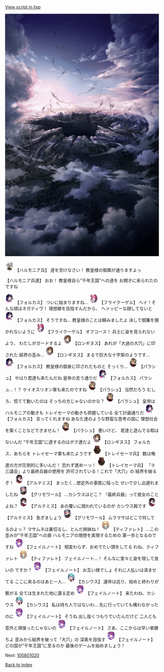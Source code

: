 [View script in lisp](../scripts/100801010.txt)

![101_hole.png](../images/backgrounds/101_hole.png)

<img src="../images/units/3810001.png" alt="3810001.png" height="34"/>
【ハルモニア兵】
道を空けなさい！
教皇様の御輿が通りますよっ

【ハルモニア兵達】
おお！
教皇様自ら“千年王国”への道を
お開きに来られたのですね

<img src="../images/units/3301811.png" alt="3301811.png" height="34"/>
【フォルカス】
ついに始まりますね…

<img src="../images/units/3500211.png" alt="3500211.png" height="34"/>
【フライクーゲル】
ヘイ！そんな顔はネガティヴ！
理想郷を目指すんだから、
ヘァッピーな顔してないと

<img src="../images/units/3301811.png" alt="3301811.png" height="34"/>
【フォルカス】
そうですね…
教皇様のことは頼みましたよ
決して御簾を覗かれないように

<img src="../images/units/3500211.png" alt="3500211.png" height="34"/>
【フライクーゲル】
オフコース！
兵士に姿を見られないよう、
わたしがガードするよ

<img src="../images/units/3300111.png" alt="3300111.png" height="34"/>
【ロンギヌス】
あれが「大過の大穴」に印された
結界の歪み…

<img src="../images/units/3300111.png" alt="3300111.png" height="34"/>
【ロンギヌス】
まるで巨大な十字架のようです…

<img src="../images/units/3301811.png" alt="3301811.png" height="34"/>
【フォルカス】
教皇様の御身に印されたものと
そっくり…

<img src="../images/units/3200411.png" alt="3200411.png" height="34"/>
【パラシュ】
やはり君達も来たんだね
皇帝の言う通りだ

<img src="../images/units/3301811.png" alt="3301811.png" height="34"/>
【フォルカス】
パラシュ…！？
ケイオスリオン軍も来たのですね

<img src="../images/units/3200411.png" alt="3200411.png" height="34"/>
【パラシュ】
当然だろう
むしろ、慌てて動いたのは
そっちの方じゃないのかな？

<img src="../images/units/3200411.png" alt="3200411.png" height="34"/>
【パラシュ】
皇帝はハルモニアの動きも
トレイセーマの動きも把握している
全て計画通りだ

<img src="../images/units/3301811.png" alt="3301811.png" height="34"/>
【フォルカス】
言ってくれますね
あなた達のような野蛮な思考の国に
理想社会を築くことなどできません！

<img src="../images/units/3200411.png" alt="3200411.png" height="34"/>
【パラシュ】
悪いけど、
君達と遊んでる暇はないんだ
“千年王国”に達するのはボク達だよ

<img src="../images/units/3300111.png" alt="3300111.png" height="34"/>
【ロンギヌス】
フォルカス、あちらを
トレイセーマ軍も来たようです

<img src="../images/units/3830001.png" alt="3830001.png" height="34"/>
【トレイセーマ兵】
数は俺達の方が圧倒的に多いんだ！
恐れず進めーっ！

<img src="../images/units/3830001.png" alt="3830001.png" height="34"/>
【トレイセーマ兵】
「十三議会」より最終兵器の使用を
許可されている！これで「大穴」の
結界を破るぞ！

<img src="../images/units/3400111.png" alt="3400111.png" height="34"/>
【アルテミス】
まったく…想定外の事態に陥った
せいで少し出遅れましたね

<img src="../images/units/3501711.png" alt="3501711.png" height="34"/>
【グリモワール】
…カシウスはどこ？
『最終兵器』って彼女のことよね？

<img src="../images/units/3400111.png" alt="3400111.png" height="34"/>
【アルテミス】
あの覆いに囲われているのが
カシウス殿です

<img src="../images/units/3400111.png" alt="3400111.png" height="34"/>
【アルテミス】
急ぎましょう

<img src="../images/units/3501711.png" alt="3501711.png" height="34"/>
【グリモワール】
ムラマサはどこで何してるのよっ？
マサムネは裏切るし、とんだ姉妹ね！

<img src="../images/units/3503211.png" alt="3503211.png" height="34"/>
【ティファレト】
…この歪みが“千年王国”への扉
ハルモニアの理想を実現するための
第一歩となるのですね

<img src="../images/units/3401911.png" alt="3401911.png" height="34"/>
【フェイルノート】
相変わらず、おめでたい頭をしてる
わね、ティファレト

<img src="../images/units/3503211.png" alt="3503211.png" height="34"/>
【ティファレト】
フェイルノート…！
そんなに堂々と姿を現して良いの
ですか？

<img src="../images/units/3401911.png" alt="3401911.png" height="34"/>
【フェイルノート】
お互い様でしょ
それに人払いは済ませてる
ここに来るのはあと一人…

<img src="../images/units/3303111.png" alt="3303111.png" height="34"/>
【カシウス】
運命は巡り、始めと終わりが繋がる
全ては生まれた地に還る定め

<img src="../images/units/3401911.png" alt="3401911.png" height="34"/>
【フェイルノート】
来たわね、カシウス

<img src="../images/units/3303111.png" alt="3303111.png" height="34"/>
【カシウス】
私は待ち人ではないわ…
先に行っていても構わなかったのに

<img src="../images/units/3401911.png" alt="3401911.png" height="34"/>
【フェイルノート】
そうね
出し抜くつもりでいたんだけど
二人とも意外と頑張ったじゃないの

<img src="../images/units/3401911.png" alt="3401911.png" height="34"/>
【フェイルノート】
さあ、ここからは早い者勝ちよ
歪みから結界を破って「大穴」の
深奥を目指す

<img src="../images/units/3401911.png" alt="3401911.png" height="34"/>
【フェイルノート】
どの国が“千年王国”に至るのか
最後のゲームを始めましょう！

Next: [100801020](100801020.md)

[Back to index](index.md)
